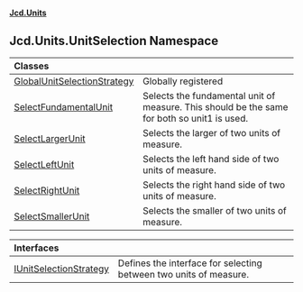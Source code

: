 #### [Jcd.Units](index 'index')

## Jcd.Units.UnitSelection Namespace

| Classes | |
| :--- | :--- |
| [GlobalUnitSelectionStrategy](GlobalUnitSelectionStrategy 'Jcd.Units.UnitSelection.GlobalUnitSelectionStrategy') | Globally registered |
| [SelectFundamentalUnit](SelectFundamentalUnit 'Jcd.Units.UnitSelection.SelectFundamentalUnit') | Selects the fundamental unit of measure. This should be the same for both so unit1 is used. |
| [SelectLargerUnit](SelectLargerUnit 'Jcd.Units.UnitSelection.SelectLargerUnit') | Selects the larger of two units of measure. |
| [SelectLeftUnit](SelectLeftUnit 'Jcd.Units.UnitSelection.SelectLeftUnit') | Selects the left hand side of two units of measure. |
| [SelectRightUnit](SelectRightUnit 'Jcd.Units.UnitSelection.SelectRightUnit') | Selects the right hand side of two units of measure. |
| [SelectSmallerUnit](SelectSmallerUnit 'Jcd.Units.UnitSelection.SelectSmallerUnit') | Selects the smaller of two units of measure. |

| Interfaces | |
| :--- | :--- |
| [IUnitSelectionStrategy](IUnitSelectionStrategy 'Jcd.Units.UnitSelection.IUnitSelectionStrategy') | Defines the interface for selecting between two units of measure. |
